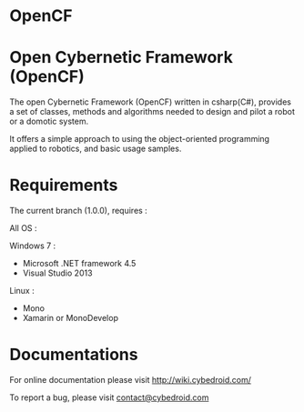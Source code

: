 # OpenCF
Open Cybernetic Framework (OpenCF) 
==================================================================

The open Cybernetic Framework (OpenCF) written in csharp(C#), provides a set of classes, methods and algorithms 
needed to design and pilot a robot or a domotic system.

It offers a simple approach to using the object-oriented programming applied to robotics, and basic usage samples.


Requirements
==================================================================

The current branch (1.0.0), requires :

All OS :
  
Windows 7 : 
  - Microsoft .NET framework 4.5 			
  - Visual Studio 2013	

Linux : 
  - Mono
  - Xamarin or MonoDevelop
  
  
Documentations  
==================================================================

For online documentation please visit
http://wiki.cybedroid.com/

To report a bug, please visit
contact@cybedroid.com

